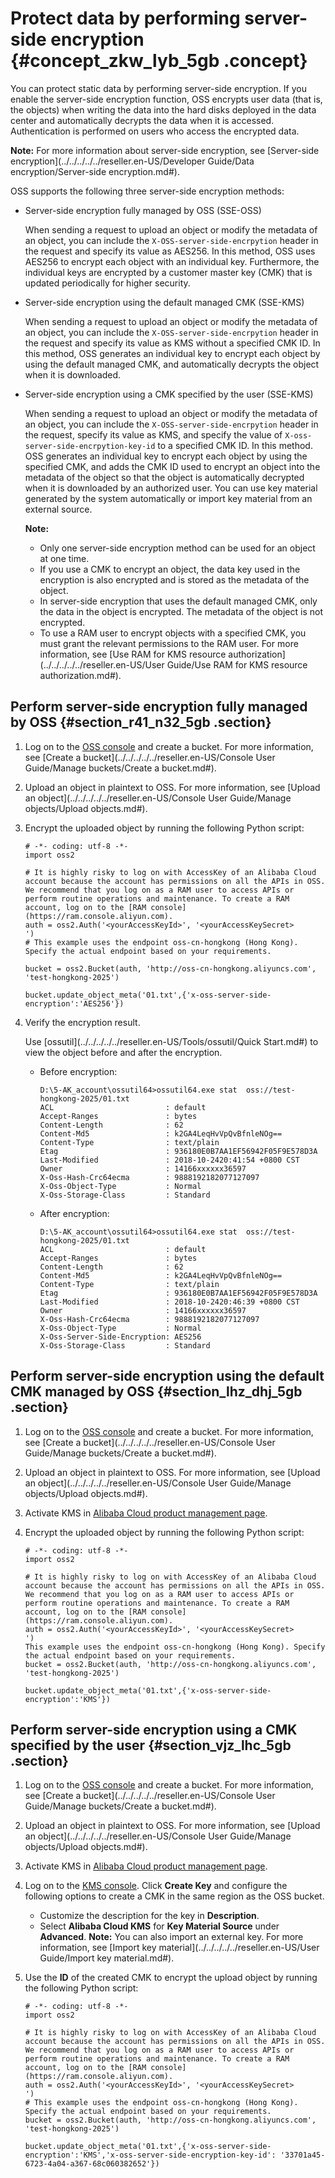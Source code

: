 # Protect data by performing server-side encryption {#concept_zkw_lyb_5gb .concept}

You can protect static data by performing server-side encryption. If you enable the server-side encryption function, OSS encrypts user data \(that is, the objects\) when writing the data into the hard disks deployed in the data center and automatically decrypts the data when it is accessed. Authentication is performed on users who access the encrypted data.

**Note:** For more information about server-side encryption, see [Server-side encryption](../../../../../reseller.en-US/Developer Guide/Data encryption/Server-side encryption.md#).

OSS supports the following three server-side encryption methods:

-   Server-side encryption fully managed by OSS \(SSE-OSS\)

    When sending a request to upload an object or modify the metadata of an object, you can include the `X-OSS-server-side-encrpytion` header in the request and specify its value as AES256. In this method, OSS uses AES256 to encrypt each object with an individual key. Furthermore, the individual keys are encrypted by a customer master key \(CMK\) that is updated periodically for higher security.

-   Server-side encryption using the default managed CMK \(SSE-KMS\)

    When sending a request to upload an object or modify the metadata of an object, you can include the `X-OSS-server-side-encrpytion` header in the request and specify its value as KMS without a specified CMK ID. In this method, OSS generates an individual key to encrypt each object by using the default managed CMK, and automatically decrypts the object when it is downloaded.

-   Server-side encryption using a CMK specified by the user \(SSE-KMS\)

    When sending a request to upload an object or modify the metadata of an object, you can include the `X-OSS-server-side-encrpytion` header in the request, specify its value as KMS, and specify the value of `X-oss-server-side-encrpytion-key-id` to a specified CMK ID. In this method. OSS generates an individual key to encrypt each object by using the specified CMK, and adds the CMK ID used to encrypt an object into the metadata of the object so that the object is automatically decrypted when it is downloaded by an authorized user. You can use key material generated by the system automatically or import key material from an external source.

    **Note:** 

    -   Only one server-side encryption method can be used for an object at one time.
    -   If you use a CMK to encrypt an object, the data key used in the encryption is also encrypted and is stored as the metadata of the object.
    -   In server-side encryption that uses the default managed CMK, only the data in the object is encrypted. The metadata of the object is not encrypted.
    -   To use a RAM user to encrypt objects with a specified CMK, you must grant the relevant permissions to the RAM user. For more information, see [Use RAM for KMS resource authorization](../../../../../reseller.en-US/User Guide/Use RAM for KMS resource authorization.md#).

## Perform server-side encryption fully managed by OSS {#section_r41_n32_5gb .section}

1.  Log on to the [OSS console](https://home.console.aliyun.com/) and create a bucket. For more information, see [Create a bucket](../../../../../reseller.en-US/Console User Guide/Manage buckets/Create a bucket.md#).
2.  Upload an object in plaintext to OSS. For more information, see [Upload an object](../../../../../reseller.en-US/Console User Guide/Manage objects/Upload objects.md#).
3.  Encrypt the uploaded object by running the following Python script:

    ```
    # -*- coding: utf-8 -*-
    import oss2
    
    # It is highly risky to log on with AccessKey of an Alibaba Cloud account because the account has permissions on all the APIs in OSS. We recommend that you log on as a RAM user to access APIs or perform routine operations and maintenance. To create a RAM account, log on to the [RAM console](https://ram.console.aliyun.com).
    auth = oss2.Auth('<yourAccessKeyId>', '<yourAccessKeySecret>
    ')
    # This example uses the endpoint oss-cn-hongkong (Hong Kong). Specify the actual endpoint based on your requirements.
    
    bucket = oss2.Bucket(auth, 'http://oss-cn-hongkong.aliyuncs.com', 'test-hongkong-2025')
    
    bucket.update_object_meta('01.txt',{'x-oss-server-side-encryption':'AES256'})
    ```

4.  Verify the encryption result.

    Use [ossutil](../../../../../reseller.en-US/Tools/ossutil/Quick Start.md#) to view the object before and after the encryption.

    -   Before encryption:

        ```
        D:\5-AK_account\ossutil64>ossutil64.exe stat  oss://test-hongkong-2025/01.txt
        ACL                         : default
        Accept-Ranges               : bytes
        Content-Length              : 62
        Content-Md5                 : k2GA4LeqHvVpQvBfnleNOg==
        Content-Type                : text/plain
        Etag                        : 936180E0B7AA1EF56942F05F9E578D3A
        Last-Modified               : 2018-10-2420:41:54 +0800 CST
        Owner                       : 14166xxxxxx36597
        X-Oss-Hash-Crc64ecma        : 9888192182077127097
        X-Oss-Object-Type           : Normal
        X-Oss-Storage-Class         : Standard
        
        ```

    -   After encryption:

        ```
        D:\5-AK_account\ossutil64>ossutil64.exe stat  oss://test-hongkong-2025/01.txt
        ACL                         : default
        Accept-Ranges               : bytes
        Content-Length              : 62
        Content-Md5                 : k2GA4LeqHvVpQvBfnleNOg==
        Content-Type                : text/plain
        Etag                        : 936180E0B7AA1EF56942F05F9E578D3A
        Last-Modified               : 2018-10-2420:46:39 +0800 CST
        Owner                       : 14166xxxxxx36597
        X-Oss-Hash-Crc64ecma        : 9888192182077127097
        X-Oss-Object-Type           : Normal
        X-Oss-Server-Side-Encryption: AES256
        X-Oss-Storage-Class         : Standard
        
        ```


## Perform server-side encryption using the default CMK managed by OSS {#section_lhz_dhj_5gb .section}

1.  Log on to the [OSS console](https://home.console.aliyun.com/) and create a bucket. For more information, see [Create a bucket](../../../../../reseller.en-US/Console User Guide/Manage buckets/Create a bucket.md#).
2.  Upload an object in plaintext to OSS. For more information, see [Upload an object](../../../../../reseller.en-US/Console User Guide/Manage objects/Upload objects.md#).
3.  Activate KMS in [Alibaba Cloud product management page](https://common-buy.aliyun.com/?spm=a2c4g.11186623.2.12.32745439b1xb3c&commodityCode=kms#/open).
4.  Encrypt the uploaded object by running the following Python script:

    ```
    # -*- coding: utf-8 -*-
    import oss2
    
    # It is highly risky to log on with AccessKey of an Alibaba Cloud account because the account has permissions on all the APIs in OSS. We recommend that you log on as a RAM user to access APIs or perform routine operations and maintenance. To create a RAM account, log on to the [RAM console](https://ram.console.aliyun.com).
    auth = oss2.Auth('<yourAccessKeyId>', '<yourAccessKeySecret>
    ')
    This example uses the endpoint oss-cn-hongkong (Hong Kong). Specify the actual endpoint based on your requirements.
    bucket = oss2.Bucket(auth, 'http://oss-cn-hongkong.aliyuncs.com', 'test-hongkong-2025')
    
    bucket.update_object_meta('01.txt',{'x-oss-server-side-encryption':'KMS'})
    ```


## Perform server-side encryption using a CMK specified by the user {#section_vjz_lhc_5gb .section}

1.  Log on to the [OSS console](https://home.console.aliyun.com/) and create a bucket. For more information, see [Create a bucket](../../../../../reseller.en-US/Console User Guide/Manage buckets/Create a bucket.md#).
2.  Upload an object in plaintext to OSS. For more information, see [Upload an object](../../../../../reseller.en-US/Console User Guide/Manage objects/Upload objects.md#).
3.  Activate KMS in [Alibaba Cloud product management page](https://common-buy.aliyun.com/?spm=a2c4g.11186623.2.12.32745439b1xb3c&commodityCode=kms#/open).
4.  Log on to the [KMS console](https://kms.console.aliyun.com/). Click **Create Key** and configure the following options to create a CMK in the same region as the OSS bucket.

    -   Customize the description for the key in **Description**.
    -   Select **Alibaba Cloud KMS** for **Key Material Source** under **Advanced**.
    **Note:** You can also import an external key. For more information, see [Import key material](../../../../../reseller.en-US/User Guide/Import key material.md#).

5.  Use the **ID** of the created CMK to encrypt the upload object by running the following Python script:

    ```
    # -*- coding: utf-8 -*-
    import oss2
    
    # It is highly risky to log on with AccessKey of an Alibaba Cloud account because the account has permissions on all the APIs in OSS. We recommend that you log on as a RAM user to access APIs or perform routine operations and maintenance. To create a RAM account, log on to the [RAM console](https://ram.console.aliyun.com).
    auth = oss2.Auth('<yourAccessKeyId>', '<yourAccessKeySecret>
    ')
    # This example uses the endpoint oss-cn-hongkong (Hong Kong). Specify the actual endpoint based on your requirements.
    bucket = oss2.Bucket(auth, 'http://oss-cn-hongkong.aliyuncs.com', 'test-hongkong-2025')
    
    bucket.update_object_meta('01.txt',{'x-oss-server-side-encryption':'KMS','x-oss-server-side-encryption-key-id': '33701a45-6723-4a04-a367-68c060382652'})
    ```


